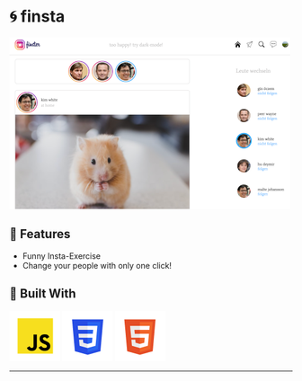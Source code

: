 # :cyclone: finsta

![finsta Screenshot](img/insta.png)

## :sunflower: Features

- Funny Insta-Exercise
- Change your people with only one click!


## :toolbox: Built With

![Javascript](img/javascript.png)
![CSS](img/css.png)
![Html](img/html.png)

---

